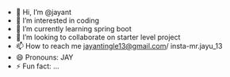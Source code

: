 - 👋 Hi, I’m @jayant
- 👀 I’m interested in coding
- 🌱 I’m currently learning spring boot
- 💞️ I’m looking to collaborate on starter level project
- 📫 How to reach me jayantingle13@gmail.com/ insta-mr.jayu_13
- 😄 Pronouns: JAY
- ⚡ Fun fact: ...

<!---
jay11nt/jay11nt is a ✨ special ✨ repository because its `README.md` (this file) appears on your GitHub profile.
You can click the Preview link to take a look at your changes.
--->
